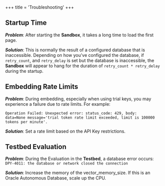 +++
title = 'Troubleshooting'
+++

<!--
Copyright (c) 2024, 2025, Oracle and/or its affiliates.
Licensed under the Universal Permissive License v1.0 as shown at http://oss.oracle.com/licenses/upl.
-->

## Startup Time

**_Problem_**:
After starting the **Sandbox**, it takes a long time to load the first page.

**_Solution_**:
This is normally the result of a configured database that is inaccessible. Depending on how you've configured the database, if `retry_count`, and `retry_delay` is set but the database is inaccessible, the **Sandbox** will appear to hang for the duration of `retry_count * retry_delay` during the startup.

## Embedding Rate Limits

**_Problem_**:
During embedding, especially when using trial keys, you may experience a failure due to rate limits. For example:

```
Operation Failed: Unexpected error: status_code: 429, body:  
data=None message='trial token rate limit exceeded, limit is 100000 tokens per minute'.
```

**_Solution_**:
Set a rate limit based on the API Key restrictions.


## Testbed Evaluation

**_Problem_**:
During the Evaluation in the **Testbed**, a database error occurs: `DPY-4011: the database or network closed the connection`

**_Solution_**:
Increase the memory of the vector_memory_size.  If this is an Oracle Autonomous Database, scale up the CPU.